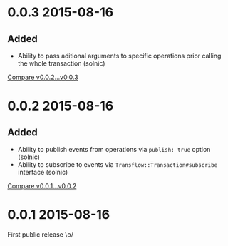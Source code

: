 # 0.0.3 2015-08-16

## Added

- Ability to pass aditional arguments to specific operations prior calling the
  whole transaction (solnic)

[Compare v0.0.2...v0.0.3](https://github.com/rom-rb/rom/compare/v0.0.2...v0.0.3)

# 0.0.2 2015-08-16

## Added

- Ability to publish events from operations via `publish: true` option (solnic)
- Ability to subscribe to events via `Transflow::Transaction#subscribe` interface (solnic)

[Compare v0.0.1...v0.0.2](https://github.com/rom-rb/rom/compare/v0.0.1...v0.0.2)

# 0.0.1 2015-08-16

First public release \o/
